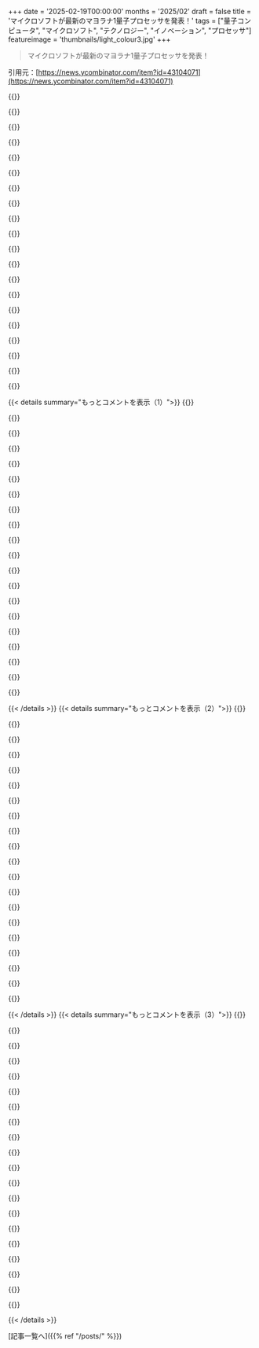 +++
date = '2025-02-19T00:00:00'
months = '2025/02'
draft = false
title = 'マイクロソフトが最新のマヨラナ1量子プロセッサを発表！'
tags = ["量子コンピュータ", "マイクロソフト", "テクノロジー", "イノベーション", "プロセッサ"]
featureimage = 'thumbnails/light_colour3.jpg'
+++

> マイクロソフトが最新のマヨラナ1量子プロセッサを発表！

引用元：[https://news.ycombinator.com/item?id=43104071](https://news.ycombinator.com/item?id=43104071)

{{<matomeQuote body="量子的なトポロジカルコンピュータの研究をやってるんだけど、トポロジカル量子計算のアイデアは、エラー訂正コードのように見える量子材料を利用するってこと。これらのシステムは大規模で、エラー率は理論的には低いけど、実際のノイズの影響などがどう出るかはまだ分からない。Microsoftがやろうとしてるのはこの工程だけど、Majoranaに関しては過去に誇張された主張やデータ操作があったから慎重になるべきだと思う。Microsoftはしっかりした科学をやってると思うけど、解決しようとしている問題は難しい。彼らがすぐに量子メモリやシングルキュービットゲートを示すのは難しいと思う。" userName="EvgeniyZh" createdAt="2025-02-19T21:00:48" color="#38d3d3">}}

{{<matomeQuote body="Microsoft Quantumで実験をしてるけど、最近のNatureの成果はすごくワクワクする内容だよ！データは実験室のリアルなデバイスから来てて、理論だけじゃない。Natureの論文では、二つの異なるデバイスからのデータを示していて、再現性を確認したよ。DARPAチームと連携して結果の検証もしているし、Station Qカンファレンスでも新しい結果を発表したばかり。" userName="jwatson5" createdAt="2025-02-21T05:13:04" color="#ff33a1">}}

{{<matomeQuote body="Microsoft Quantumで実験してるんだね！それはすごい！引用については、批判もあることを示すためだけど、あなたの言ってることも分かる。科学では反対意見も大事だからね。Frolovの批判は無視できないし、その検証を公開することが科学の信頼性を高めると思う。新しい結果が発表されるの楽しみだね！" userName="EvgeniyZh" createdAt="2025-02-21T06:43:44" color="#38d3d3">}}

{{<matomeQuote body="プレスリリースで千個のキュービットとか言ってて、何が入ってるのか全然説明がないから、みんな信じられないんだよ。ちゃんとした情報を出さないと、誤解を招いてるだけだと思う。あなたたちはチームだから、チーム全体が責められるんだよ。" userName="NohatCoder" createdAt="2025-02-27T12:47:46" color="">}}

{{<matomeQuote body="量子コンピュータについては全然知らないけど、エラー訂正コードに似た物理システムを作るのってめっちゃ興味深いね！" userName="klysm" createdAt="2025-02-19T21:46:16" color="">}}

{{<matomeQuote body="これって実際に役に立つの？本当に答えが欲しいんだけど、長い説明ばかりで、答えは賛否両論みたいで通じてこない。" userName="cgcrob" createdAt="2025-02-19T18:11:08" color="">}}

{{<matomeQuote body="そうだね。要するに、量子コンピュータは（今のところ）量子コンピュータのシミュレーションをする問題ではクラシックコンピュータより優れてるってこと。" userName="fooker" createdAt="2025-02-19T18:15:50" color="">}}

{{<matomeQuote body="百万個のキュービットって話だけど、最後に調べたときは80キュービットが記録だったからね。キュービットが倍に増えるたびに、システムの複雑さや雑音が増えるから、ほんとに有用な量子コンピュータが実現するか疑わしい。" userName="singularity2001" createdAt="2025-02-19T18:34:17" color="">}}

{{<matomeQuote body="Microsoft Researchの全体の目標は、ノイズに強いトポロジカル保護されたMajoranaベースのキュービットによる誤り耐性の量子コンピューティングアーキテクチャを実現することなんだよ。" userName="ABS" createdAt="2025-02-19T19:15:44" color="">}}

{{<matomeQuote body="量子コンピュータについて説明されると、ハスケルのモナドの例みたいで全然理解できない感じ。理解できれば役立つと思うから、早く分かってほしい！" userName="patates" createdAt="2025-02-19T19:37:55" color="">}}

{{<matomeQuote body="Bela Bauer（MS Research）の動画リンクがあるけど、ブラエディングの仕組みやそれが意味することは全然わからん。ただ、ローカルの識別不可能性がノイズ対策の重要な要素みたいなことは気になる。Gファクターやs波・p波超伝導体についてもイマイチわかってないけど、そういうのが気になってる。<br>" userName="pas" createdAt="2025-02-19T20:27:37" color="">}}

{{<matomeQuote body="モナドは本質的にシンプルなものを説明するには悪い方法だと思う。量子計算は本当に難しいし、ハードウェアは特化した分野。ソフトウェアも見慣れない数学で、プログラミングとはあんまり関係ないかも。将来的には特定の問題を迅速に解決するためのブラックボックスになるかもしれない。" userName="jfengel" createdAt="2025-02-20T15:06:12" color="">}}

{{<matomeQuote body="問題は不純物やノイズじゃなくて、量子誤り訂正がそれを解決する。そのサポーティングテクノロジーがうまくスケールしないのが課題。Googleの超伝導キュービットコンピュータみたいに、各キュービットに一本ずつ高級なワイヤーが必要だから、かつてのように数百万本のワイヤーを使うのは無理。Microsoftの技術はキャパはまだ遅れてるけど、スケーリングの制限は少ない方かも。" userName="euclid211" createdAt="2025-02-20T04:49:11" color="">}}

{{<matomeQuote body="公式動画の最後にすごいワイヤー出てくるよ。これが説明してるスケーリングの問題か？" userName="est" createdAt="2025-02-20T06:39:20" color="">}}

{{<matomeQuote body="読む限り、多くのアルゴリズム的な作業が必要そう。新しいアルゴリズムを発見しなきゃいけないし、それでも特定の問題しか解けないと思う。量子計算は古典計算の代わりにはならないから、NVIDIAのGPUは代替されないんじゃないかな。" userName="pankajdoharey" createdAt="2025-02-19T19:21:15" color="">}}

{{<matomeQuote body="新しいアルゴリズムを見つけることを心配する必要はあんまりないと思う。量子計算の並列性の力が、古典的なアルゴリズムを量子計算に変換する才能を呼び寄せるはず。FFTみたいな発明に似てて、O(n log n)の方がO(n^2)よりずっと優れてるから、科学技術でたくさん使われるようになると思う。" userName="kalastor" createdAt="2025-02-19T22:49:37" color="#ff33a1">}}

{{<matomeQuote body="量子計算は古典計算の一般化だから、古典計算もできるよ。ただ、実際には速度が遅くてエラーが出やすくて、コストも高いかもしれない。" userName="Mithriil" createdAt="2025-02-19T20:15:06" color="">}}

{{<matomeQuote body="＞量子計算は古典計算の一般化<br>もう少し詳しく説明してもらえる？またはリソースを教えて。" userName="0x1ceb00da" createdAt="2025-02-20T03:47:58" color="">}}

{{<matomeQuote body="リバーシブルコンピューティングでビットに対してできる基本操作は、キュービットでもできるよ。通常のビットでの非可逆な操作で消される情報を保存するために十分な補助ビットがあれば、通常の計算でできることは全て可能だよ。" userName="drdeca" createdAt="2025-02-20T06:11:00" color="#45d325">}}

{{<matomeQuote body="最終的には、一般的なコンピュータがCPU、GPU、QPUを持ってそれぞれの問題を解決する時代になるかもしれない。" userName="marcus0x62" createdAt="2025-02-20T00:45:30" color="">}}

{{< details summary="もっとコメントを表示（1）">}}
{{<matomeQuote body="量子コンピュータが実用化されたら、記録されたTLS暗号データが平文にされ、多くの人の生活が破壊される可能性がある。量子研究に携わる人たちは、自分たちの仕事が導く先を理解すべきで、武器製造者とあまり変わらないと感じる。" userName="moffkalast" createdAt="2025-02-19T19:40:28" color="#ff5733">}}

{{<matomeQuote body="NSAがTorやi2p、プライバシーコインのデータをどれだけアーカイブしているのか気になる。暗号文だけをキャプチャした場合、キーを攻撃するのに必要なサンプルサイズには下限があるのかと思う。" userName="fc417fc802" createdAt="2025-02-19T23:09:43" color="">}}

{{<matomeQuote body="AESは統計的手法や量子解読に対して脆弱ではない。キー交換を捕まえる必要があるが、その状況はあまり良くない。" userName="moffkalast" createdAt="2025-02-20T08:57:41" color="">}}

{{<matomeQuote body="量子デコヒーレンスとキュービット数のスケーリングに関する記事を読んだことがあるが、量子コンピュータは理解していない。ここで述べられているのは、”エラー率の指数減少を実現した量子誤り訂正手法について” とのこと。" userName="Agentus" createdAt="2025-02-19T18:47:17" color="#ff33a1">}}

{{<matomeQuote body="前回チェックしたときは記録が80キュービットだったが、今はIBM Condorが1121キュービットに進化した。" userName="ernesth" createdAt="2025-02-19T21:05:54" color="">}}

{{<matomeQuote body="追加のキュービットは数が多いだけで、実際の利用には乖離がある。" userName="dwnw" createdAt="2025-02-19T21:17:25" color="">}}

{{<matomeQuote body="核融合エネルギーと同じで、期待しちゃダメだと言われることが多い。" userName="pinoy420" createdAt="2025-02-19T20:12:38" color="">}}

{{<matomeQuote body="楽しみにするのは自由だけど、現実的なタイムラインを過大評価しないでほしい。量子コンピューティングの使い道を誇張しない限り、楽しむのは全然大丈夫。" userName="nobankai" createdAt="2025-02-19T20:22:48" color="">}}

{{<matomeQuote body="量子コンピュータがあればほとんどの非対称暗号を破ることができる。サイン偽造が可能になり、例えばAppleの脱獄ツールなども作成できるかもしれない。考えてみると、量子コンピュータは作るべきではないかも。" userName="kmeisthax" createdAt="2025-02-19T22:09:18" color="#45d325">}}

{{<matomeQuote body="最大の因数分解数は21で、他のアルゴリズムは暗号レベルにはスケールしない。" userName="dvh" createdAt="2025-02-20T08:50:23" color="">}}

{{<matomeQuote body="今の量子コンピュータではShorのアルゴリズムは使えないけど、もっと大きくて強力な量子コンピュータができれば使えるはず。それが実現すると、HTTPSやSSHなどの暗号を壊せる可能性がある。量子コンピュータがすぐに進化するかは疑問だけど、今の技術だけでShorのアルゴリズムが無意味とは言えないよ。" userName="rocqua" createdAt="2025-02-20T12:19:52" color="#ff33a1">}}

{{<matomeQuote body="77は素因数分解されたって聞いたことある。" userName="seccode" createdAt="2025-02-21T00:21:12" color="">}}

{{<matomeQuote body="宣伝材料としては役に立つけど、実際には全然使えないよね。" userName="xxs" createdAt="2025-02-19T19:31:42" color="">}}

{{<matomeQuote body="量子状態そのものみたいだね！ hypeを整理して、実現しそうなものをフィルタリングするのがもどかしいよ。" userName="doitLP" createdAt="2025-02-20T01:49:05" color="">}}

{{<matomeQuote body="箱を開けてみないと、量子コンピュータが生きているかどうかわからないよ。" userName="m463" createdAt="2025-02-20T02:44:45" color="">}}

{{<matomeQuote body="あるいは、その量子コンピュータは、どの世界で箱を開けるか計算しているのかも。" userName="goatlover" createdAt="2025-02-21T17:41:37" color="">}}

{{<matomeQuote body="量子コンピュータは完全にランダムな数を生成するためのもので、他には何もできない。これらの発表は科学的な進歩を装っているけど、実際にはどの量子コンピュータも同じ機能しかないよね。でも、研究者たちの頑張りは応援しているよ。" userName="gigel82" createdAt="2025-02-20T01:57:56" color="">}}

{{<matomeQuote body="この記事のために非存在の用語“topoconductor”を作った人は恥ずかしい思いをするべきだよ。" userName="radioactivist" createdAt="2025-02-19T19:24:54" color="">}}

{{<matomeQuote body="論文をざっと見たけど、Majorana qubitやゼロモードのデモはどこにもなかったんだよね。唯一の成果は一回の測定のデモで、いいけど、じゃあqubitはどこにあったの？見逃したことがあるのかな？" userName="Panoramix" createdAt="2025-02-19T20:11:53" color="">}}

{{<matomeQuote body="Natureの論文に付随する査読報告書を読めば、似たような意見を持つ査読者もいるのがわかるよ。" userName="radioactivist" createdAt="2025-02-19T20:55:47" color="">}}


{{< /details >}}
{{< details summary="もっとコメントを表示（2）">}}
{{<matomeQuote body="科学論文に付随するプレスリリースを読むのはマイナスな情報収集活動だよ。意味のあることはすでに論文に載ってるし、論文が理解できるならそこからどんな感情を持つべきかが自明になるはず。プレスリリースの中で論文にない文はマーケティングと思って、科学に根拠がないと見るべきで、特に執筆する人がその分野に詳しくないことが多いから、プレスリリースで嘘をつくインセンティブはゼロだよ。" userName="mrguyorama" createdAt="2025-02-19T22:21:20" color="#ff5733">}}

{{<matomeQuote body="作られた専門用語を見に来て、英語のひどいPRの使い方である『Unlocking quantum’s promise』を楽しもうぜ。" userName="12_throw_away" createdAt="2025-02-19T19:30:55" color="">}}

{{<matomeQuote body="今、すべての企業がグリフティングに手を出してるって思わない？『俺たちは火星に行く、AGIが来る、冷フュージョンももうすぐ』みたいな感じで株を煽るっていう。" userName="stubybubs" createdAt="2025-02-20T01:27:59" color="">}}

{{<matomeQuote body="本当に知りたいんだけど、この名称がなぜ良くないのか教えて。新しいことじゃないからただのマーケティングなのか、それとも他の物理の事と混同してるから？" userName="pm90" createdAt="2025-02-19T19:56:04" color="">}}

{{<matomeQuote body="彼らのデバイスの基礎となるアイディアはかなり前からあって、文献ではその名前で呼ばれてないんだよ。完全にブランディングのための取り組みだと思う。こういう名前を使わないってことは、彼らもその名前が良い名とは考えてないっていう明確なサインで、Natureの論文や他のところには一切出てこないからね。" userName="radioactivist" createdAt="2025-02-19T20:00:21" color="">}}

{{<matomeQuote body="それはトポロジカル超伝導体だよ。" userName="radioactivist" createdAt="2025-02-19T20:59:39" color="">}}

{{<matomeQuote body="でも、それはブランディングとしては良い名前じゃないよね。ミニ冷蔵庫を小型冷蔵庫としてだけ売るべきだと思う？長ったらしいよ。なぜブランド名に使われる名前がNatureに現れる必要があるの？" userName="fshr" createdAt="2025-02-20T05:00:50" color="">}}

{{<matomeQuote body="別のcondmatの物理学者だけど、これがこんなに盛り上がってるのはおかしいと思うわ。単発パリティ測定なんて新しいことじゃないし。" userName="agarttha" createdAt="2025-02-20T00:40:45" color="">}}

{{<matomeQuote body="Natureの論文：<br>“Interferometric single-shot parity measurement in InAs–Al hybrid devices”" userName="ChrisArchitect" createdAt="2025-02-19T16:27:24" color="">}}

{{<matomeQuote body="カジュアルな観察者から見ると、数年前にMicrosoftのMajoranaアプローチはリーダーの研究者たちがいくつかのリトラクションを発表して行き詰まったように見えた。何が変わったんだろう？" userName="erikig" createdAt="2025-02-19T17:35:22" color="">}}

{{<matomeQuote body="＞私は何が変わったのか不思議に思う。<br>ちょっと皮肉かもしれないけど、リーダーシップからのプレッシャーで、曖昧な表現や言葉を使ってマーケティングのコピーを作り、実際には量子コンピュータに関しては2年後も大して変わらない状況になるんじゃないかと思う。発表を読む限り、興味をそそるようなアイデアや主張はあるけど、実際の能力についての新しい情報は何もない。" userName="crystal_revenge" createdAt="2025-02-19T18:18:02" color="">}}

{{<matomeQuote body="チップのダイは確かにかっこいいけどね！" userName="RajT88" createdAt="2025-02-19T18:55:28" color="">}}

{{<matomeQuote body="それよりひどいのは、この発表はたった１つのキュービットに関するもので、何千ものキュービットもこのプラットフォームには近づいてない。" userName="radioactivist" createdAt="2025-02-19T19:15:41" color="">}}

{{<matomeQuote body="ArsTechnicaの論文では以下のことが語られてる。<br>＞実際、最初の試みにはいくつかの論争があり、初期の論文が再分析の結果リトラクションされた。新しいNatureの論文では、Majorana zero modesが本当にこのシステムに存在することを示す証拠を提供することが重要な焦点となっている。" userName="breckenedge" createdAt="2025-02-19T19:18:01" color="#38d3d3">}}

{{<matomeQuote body="情報を共有してくれてありがとう。ArsTechnicaの論文はプレスリリース情報とNature論文を繋ぎ、分野の後退についても触れていて良かった。" userName="erikig" createdAt="2025-02-20T06:07:53" color="">}}

{{<matomeQuote body="Hデバイス（彼らがtetronsと呼ぶもの）がどのようにキュービットを形成するのかは、彼らのArXivの論文で詳しく説明されてる。<br>https://arxiv.org/abs/2502.12252" userName="Mithriil" createdAt="2025-02-19T18:19:11" color="">}}

{{<matomeQuote body="他の公式の投稿についての議論はこちらのリンクを参考にしてね：<br>https://news.ycombinator.com/item?id=43103623" userName="ChrisArchitect" createdAt="2025-02-19T16:41:09" color="">}}

{{<matomeQuote body="短期的には盛り上がりの期待。確かに注目されてるね。長期的にはMicrosoftは真剣に取り組んでいて、長い視点で投資しているみたい。10年後には私たちがMicrosoftの全能の神やオラクルやAIにひれ伏しているかも。" userName="FrustratedMonky" createdAt="2025-02-19T20:11:22" color="#ff33a1">}}

{{<matomeQuote body="Microsoftのトポロジカルキュービットアーキテクチャでは、アルミナノワイヤーがHの形に組み合わされて、各Hには4つの制御可能なマヨラナがいて、1つのキュービットを形成してるんだって。これは互いに重ね合わせにはなっていないの？ナノワイヤーが100万本あるって言われてるけど、すごく量子ドットみたいだね。" userName="rdtsc" createdAt="2025-02-19T17:55:09" color="">}}

{{<matomeQuote body="Natureの記事を見てね：<br>https://archive.ph/SM8NQ" userName="layer8" createdAt="2025-02-19T18:37:12" color="">}}


{{< /details >}}
{{< details summary="もっとコメントを表示（3）">}}
{{<matomeQuote body="＞「全く新しい状態の物質を作り出せるって、固体でも液体でも気体でもないトポロジカルな状態」ってどういう意味なの？" userName="eamag" createdAt="2025-02-19T17:37:13" color="">}}

{{<matomeQuote body="物質って質量と体積を持つ粒子のことだよね。粒子は色々な配置や振る舞いができる、それが「物質の状態」って感じ。固体は原子が固定されてるけど、気体は原子や分子が飛び回ってるんだよ。他にもプラズマとか中性子星みたいな特殊な物質があるよ。今回の量子システムでは、その自由度の一部が物質粒子のように振る舞うんだって。キュービットはその粒子の状態からできてるんだ。" userName="abdullahkhalids" createdAt="2025-02-19T18:09:29" color="#ff5c5c">}}

{{<matomeQuote body="固体の世界で働くって変なことだよね。例えば、場合によっては「電子のガス」があるんだ。それは普通のガスとは違って固体の中にしか住めない。時には電子たちが特殊なパターンを作って安定に動いてることもあって、そこでは準粒子として扱われる。こういう高次の抽象で計算を楽にしてるんだよ。うまく電子を配置すれば、自己反粒子のマヨラナ準粒子ができるんだ。" userName="gus_massa" createdAt="2025-02-20T05:11:47" color="#ff5733">}}

{{<matomeQuote body="変わったね。こういうことについてさらに読むのに良い参考文献はある？それともほとんどアカデミックな文献に限られてる？" userName="jlo2365" createdAt="2025-02-20T08:06:53" color="">}}

{{<matomeQuote body="さっぱりわからない。大学の物理の授業で全部読んだな。資料は色んなコースに散らばってる感じ。詳しい内容はminutephysicsのこの動画を見つけたよ：<br>https://www.youtube.com/watch?v=KbsnY--LFh0。そんなに技術的じゃないけど、説明を明確にしてくれるかも。" userName="gus_massa" createdAt="2025-02-21T15:05:06" color="">}}

{{<matomeQuote body="詳しくはここを見てみて：<br>https://en.wikipedia.org/wiki/Topological_order。" userName="layer8" createdAt="2025-02-19T18:43:48" color="">}}

{{<matomeQuote body="やっぱり3Blue1Brownが貢献してるみたいだね。詳細はこのリンク見てみてね→https://www.youtube.com/watch?v=IQqtsm-bBRU　”このオープンな問題がトポロジーの意味を教えてくれた。”ちょっと難しい内容だから注意が必要だけど、28分の動画だから興味あったら見てみて。" userName="mdaniel" createdAt="2025-02-20T03:48:41" color="#38d3d3">}}

{{<matomeQuote body="参考までに言うと、トポロジカルな物質の位相は1980年代中頃から他の文脈で観測されてるから、ここでの『完全に新しい』っていう表現は誤解を招くよ。" userName="radioactivist" createdAt="2025-02-19T19:29:42" color="">}}

{{<matomeQuote body="材料の幾何学や配置を通じて、マクロなスケールで量子効果を生み出すことができるんだ。" userName="sukhavati" createdAt="2025-02-19T17:42:56" color="">}}

{{<matomeQuote body="メディアの後押しが強いってことは、これが嘘かもしれないって警告してるように感じるね。" userName="radioactivist" createdAt="2025-02-19T19:55:19" color="">}}

{{<matomeQuote body="トポロジカルキュービットは誤り耐性があるとか、かなり低いエラー率を持つって言われてるけど、実際の性能はまだ不明なんだ。" userName="EvgeniyZh" createdAt="2025-02-19T20:20:51" color="#45d325">}}

{{<matomeQuote body="このアプローチは興味深いけど、メディアではまるですぐに結果が出るかのように言われてるから、一般の人を誤解させるんじゃないかと思うんだ。" userName="radioactivist" createdAt="2025-02-19T20:37:42" color="">}}

{{<matomeQuote body="確かにマーケティングが嫌いだし、メディアの誇張表現には反対だよ。でも、もし彼らが良いエラーレートでゲートを作れたらGoogleあたりと同程度にはなるんじゃないかな？" userName="EvgeniyZh" createdAt="2025-02-20T10:07:17" color="">}}

{{<matomeQuote body="＞ Majoranasは量子情報を隠して、より堅牢にするけど、測定が難しくなるんだ。Microsoftチームの新しい測定アプローチは、超伝導線の中で数十億と数十億と1の電子を区別できるほど正確で、キュービットの状態を判別する基盤になるんだ。" userName="unsupp0rted" createdAt="2025-02-19T16:24:38" color="#ff5733">}}

{{<matomeQuote body="数十億の中から単一の電子を見つけるのは、量子測定に役立つよりもエントロピーを得るいい方法のように感じるんだ。これが量子コンピューティングについて全く無知な自分の直感だけどね。" userName="dudus" createdAt="2025-02-19T17:13:43" color="">}}

{{<matomeQuote body="一般の人も最新の科学について読むのは大歓迎だけど、理論を考えるのも楽しいよ。専門家がその思考を導いてくれるのも良いし、間違ってても表現することで他の人にも助けになる。あなたのコメントはHNコメント史上最も毒性が強いって言えるね。" userName="spuz" createdAt="2025-02-19T17:59:38" color="">}}

{{<matomeQuote body="元の投稿がスレッドのエントロピーを増やしたのは間違いないね。" userName="drpossum" createdAt="2025-02-19T18:05:41" color="">}}

{{<matomeQuote body="これがいつか読まれるとは思ってないけど、振り返ると面白い経験だった。元の投稿は拒否されたけど、その反応に支持が多くて少し考えさせられた。一般人のコメントは問題ないけど、無理に不快な言い方をするのは良くない。ネット上では拒絶や嘲笑を受け入れるのも大切な学びだから、無価値なコメントを奨励するのが実際にコミュニティに悪い影響を与えてる。" userName="drpossum" createdAt="2025-02-20T14:18:31" color="#45d325">}}

{{<matomeQuote body="単一の電子を検出するわけじゃなくて、電子の数のパリティを検出してるんだよ。" userName="Mithriil" createdAt="2025-02-19T18:06:54" color="">}}

{{<matomeQuote body="俺の理解を確認させて：これってチップ上に８つの論理キュービットがあるってこと？グラフィックではそう見えるけど、そこには二つしか表示されてない。もしそうなら、何百万もの論理キュービットにスケールアップする計画があるのはすごいことだね。" userName="paulirwin" createdAt="2025-02-19T17:48:25" color="#ff5c5c">}}


{{< /details >}}


[記事一覧へ]({{% ref "/posts/" %}})

